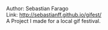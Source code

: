 Author: Sebastian Farago</br>
Link: http://sebastianff.github.io/gifest/</br>
A Project I made for a local gif festival.
